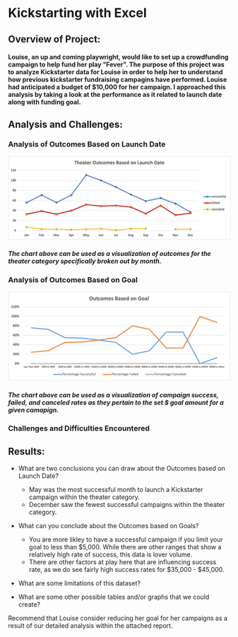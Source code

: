 # Kickstarting with Excel

## Overview of Project: 

#### Louise, an up and coming playwright, would like to set up a crowdfunding campaign to help fund her play "Fever". The purpose of this project was to analyze Kickstarter data for Louise in order to help her to understand how previous kickstarter fundraising campagins have performed. Louise had anticipated a budget of $10,000 for her campaign. I approached this analysis by taking a look at the performance as it related to launch date along with funding goal.

## Analysis and Challenges:

### Analysis of Outcomes Based on Launch Date

![Image of Theater Outcomes based on Launch Date](https://github.com/matthubb17/kickstarter-analysis/blob/main/Resources/Theater_Outcomes_vs_Launch.png?raw=true)

##### The chart above can be used as a visualization of outcomes for the theater category specifically broken out by month.

### Analysis of Outcomes Based on Goal

![Image of Outcomes Based on Goals](https://github.com/matthubb17/kickstarter-analysis/blob/main/Resources/Outcomes_vs_Goals.png?raw=true)

##### The chart above can be used as a visualization of campaign success, failed, and canceled rates as they pertain to the set $ goal amount for a given camapign.

### Challenges and Difficulties Encountered

## Results:

- What are two conclusions you can draw about the Outcomes based on Launch Date?
  - May was the most successful month to launch a Kickstarter campaign within the theater category.
  - December saw the fewest successful campaigns within the theater category.


- What can you conclude about the Outcomes based on Goals?
  - You are more likley to have a successful campaign if you limit your goal to less than $5,000. While there are other ranges that show a relatively high rate of success, this data is lover volume.
  - There are other factors at play here that are influencing success rate, as we do see fairly high success rates for $35,000 - $45,000.

- What are some limitations of this dataset?

- What are some other possible tables and/or graphs that we could create?




Recommend that Louise consider reducing her goal for her campaigns as a result of our detailed analysis within the attached report.
